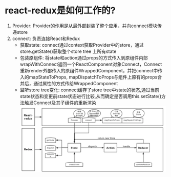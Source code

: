 react-redux是如何工作的?
===
1. Provider: Provider的作用是从最外部封装了整个应用，并向connect模块传递store
2. connect: 负责连接React和Redux
   * 获取state: connect通过context获取Provider中的store，通过store.getState()获取整个store tree 上所有state
   * 包装原组件: 将state和action通过props的方式传入到原组件内部wrapWithConnect返回一个ReactComponent对象Connect，Connect重新render外部传入的原组件WrappedComponent，并把connect中传入的mapStateToProps, mapDispatchToProps与组件上原有的props合并后，通过属性的方式传给WrappedComponent
   * 监听store tree变化: connect缓存了store tree中state的状态,通过当前state状态和变更前state状态进行比较,从而确定是否调用this.setState()方法触发Connect及其子组件的重新渲染
![avatar](../assets/react-redux.png)